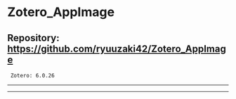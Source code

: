 # Zotero_AppImage

## Repository: https://github.com/ryuuzaki42/Zotero_AppImage
     Zotero: 6.0.26


---


---
